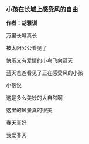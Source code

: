 ### 小孩在长城上感受风的自由

**作者：胡雅训**  




万里长城真长

被太阳公公看见了

快乐又有爱情的小鸟飞向蓝天

蓝天爸爸看见了正在感受风的小孩

小孩说

这是多么美妙的大自然啊

这里的风景真的很美

春天真好

我爱春天

